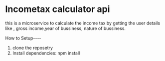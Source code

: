 # Incometax calculator api 
this is a microservice to calculate the income tax by getting the user details like ,
gross income,year of bussiness, nature of bussiness.

How to Setup----
1. clone the reposetry
2. Install dependencies:
npm install